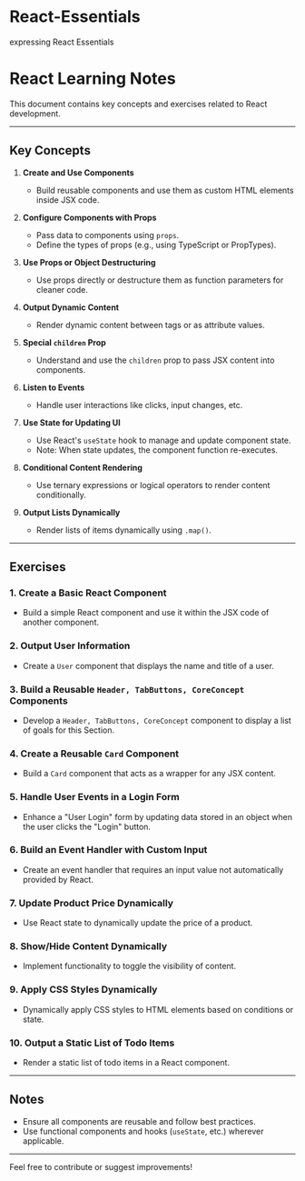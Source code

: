 # React-Essentials
expressing React Essentials
# React Learning Notes

This document contains key concepts and exercises related to React development.

---

## Key Concepts

1. **Create and Use Components**
   - Build reusable components and use them as custom HTML elements inside JSX code.

2. **Configure Components with Props**
   - Pass data to components using `props`.
   - Define the types of props (e.g., using TypeScript or PropTypes).

3. **Use Props or Object Destructuring**
   - Use props directly or destructure them as function parameters for cleaner code.

4. **Output Dynamic Content**
   - Render dynamic content between tags or as attribute values.

5. **Special `children` Prop**
   - Understand and use the `children` prop to pass JSX content into components.

6. **Listen to Events**
   - Handle user interactions like clicks, input changes, etc.

7. **Use State for Updating UI**
   - Use React's `useState` hook to manage and update component state.
   - Note: When state updates, the component function re-executes.

8. **Conditional Content Rendering**
   - Use ternary expressions or logical operators to render content conditionally.

9. **Output Lists Dynamically**
   - Render lists of items dynamically using `.map()`.

---

## Exercises

### 1. Create a Basic React Component
- Build a simple React component and use it within the JSX code of another component.

### 2. Output User Information
- Create a `User` component that displays the name and title of a user.

### 3. Build a Reusable `Header, TabButtons, CoreConcept` Components
- Develop a `Header, TabButtons, CoreConcept` component to display a list of goals for this Section.

### 4. Create a Reusable `Card` Component
- Build a `Card` component that acts as a wrapper for any JSX content.

### 5. Handle User Events in a Login Form
- Enhance a "User Login" form by updating data stored in an object when the user clicks the "Login" button.

### 6. Build an Event Handler with Custom Input
- Create an event handler that requires an input value not automatically provided by React.

### 7. Update Product Price Dynamically
- Use React state to dynamically update the price of a product.

### 8. Show/Hide Content Dynamically
- Implement functionality to toggle the visibility of content.

### 9. Apply CSS Styles Dynamically
- Dynamically apply CSS styles to HTML elements based on conditions or state.

### 10. Output a Static List of Todo Items
- Render a static list of todo items in a React component.

---

## Notes

- Ensure all components are reusable and follow best practices.
- Use functional components and hooks (`useState`, etc.) wherever applicable.


---

Feel free to contribute or suggest improvements!